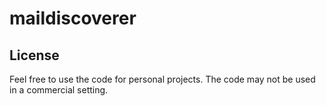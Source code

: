 # maildiscoverer

## License
Feel free to use the code for personal projects. The code may not be used in a commercial setting.

